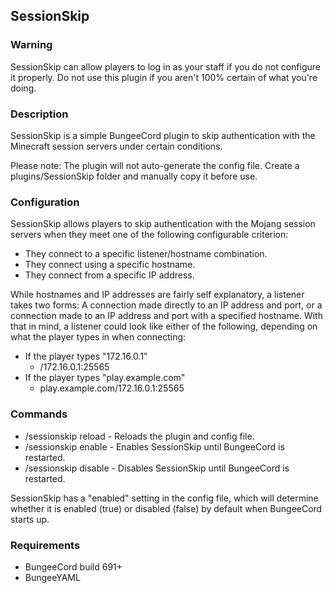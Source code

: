 SessionSkip
-----------
### Warning
SessionSkip can allow players to log in as your staff if you do not configure it properly.  Do not use this plugin if you aren't 100% certain of what you're doing.

### Description
SessionSkip is a simple BungeeCord plugin to skip authentication with the Minecraft session servers under certain conditions.

Please note: The plugin will not auto-generate the config file.  Create a plugins/SessionSkip folder and manually copy it before use.

### Configuration
SessionSkip allows players to skip authentication with the Mojang session servers when they meet one of the following configurable criterion:
* They connect to a specific listener/hostname combination.
* They connect using a specific hostname.
* They connect from a specific IP address.

While hostnames and IP addresses are fairly self explanatory, a listener takes two forms: A connection made directly to an IP address and port, or a connection made to an IP address and port with a specified hostname.  With that in mind, a listener could look like either of the following, depending on what the player types in when connecting:
* If the player types "172.16.0.1"
  * /172.16.0.1:25565
* If the player types "play.example.com"
  * play.example.com/172.16.0.1:25565

### Commands
* /sessionskip reload - Reloads the plugin and config file.
* /sessionskip enable - Enables SessionSkip until BungeeCord is restarted.
* /sessionskip disable - Disables SessionSkip until BungeeCord is restarted.

SessionSkip has a "enabled" setting in the config file, which will determine whether it is enabled (true) or disabled (false) by default when BungeeCord starts up.

### Requirements
* BungeeCord build 691+
* BungeeYAML